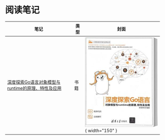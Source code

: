 # 阅读笔记


笔记 |  类型 | 封面
--- | ---  | ---
[深度探索Go语言对象模型与runtime的原理、特性及应用](./goruntime/) | 书籍 |  ![](./images/s34315558.jpg) { width="150" } 
